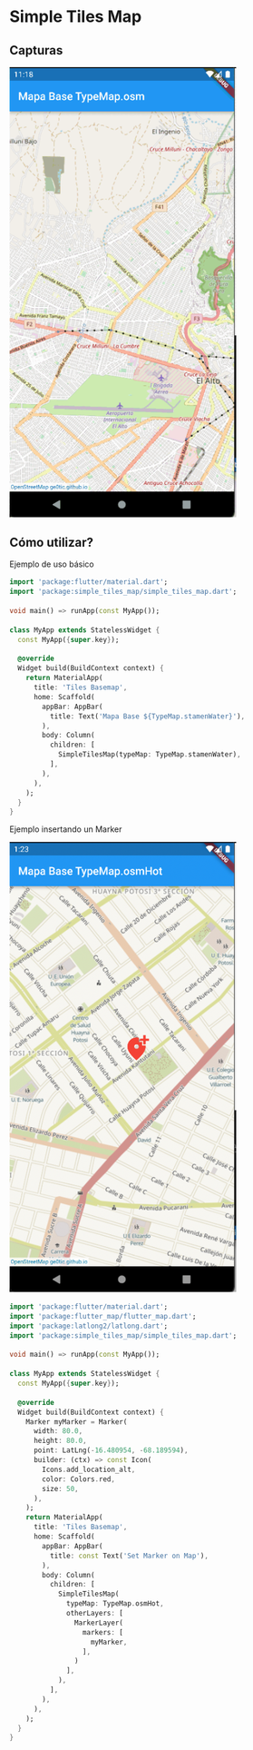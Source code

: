 # Simple Tiles Map

## Capturas

[<img src="https://raw.githubusercontent.com/danielquisbert/simple_tiles_map/main/capturas/capturas.gif" width="400" />](https://raw.githubusercontent.com/danielquisbert/simple_tiles_map/main/capturas/capturas.gif)


## Cómo utilizar?

Ejemplo de uso básico
```dart
import 'package:flutter/material.dart';
import 'package:simple_tiles_map/simple_tiles_map.dart';

void main() => runApp(const MyApp());

class MyApp extends StatelessWidget {
  const MyApp({super.key});

  @override
  Widget build(BuildContext context) {
    return MaterialApp(
      title: 'Tiles Basemap',
      home: Scaffold(
        appBar: AppBar(
          title: Text('Mapa Base ${TypeMap.stamenWater}'),
        ),
        body: Column(
          children: [
            SimpleTilesMap(typeMap: TypeMap.stamenWater),
          ],
        ),
      ),
    );
  }
}

```

Ejemplo insertando un Marker

[<img src="https://raw.githubusercontent.com/danielquisbert/simple_tiles_map/main/capturas/insert-marker.png" width="400" />](https://raw.githubusercontent.com/danielquisbert/simple_tiles_map/main/capturas/insert-marker.png)

```dart
import 'package:flutter/material.dart';
import 'package:flutter_map/flutter_map.dart';
import 'package:latlong2/latlong.dart';
import 'package:simple_tiles_map/simple_tiles_map.dart';

void main() => runApp(const MyApp());

class MyApp extends StatelessWidget {
  const MyApp({super.key});

  @override
  Widget build(BuildContext context) {
    Marker myMarker = Marker(
      width: 80.0,
      height: 80.0,
      point: LatLng(-16.480954, -68.189594),
      builder: (ctx) => const Icon(
        Icons.add_location_alt,
        color: Colors.red,
        size: 50,
      ),
    );
    return MaterialApp(
      title: 'Tiles Basemap',
      home: Scaffold(
        appBar: AppBar(
          title: const Text('Set Marker on Map'),
        ),
        body: Column(
          children: [
            SimpleTilesMap(
              typeMap: TypeMap.osmHot,
              otherLayers: [
                MarkerLayer(
                  markers: [
                    myMarker,
                  ],
                )
              ],
            ),
          ],
        ),
      ),
    );
  }
}

```


